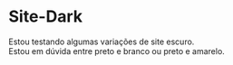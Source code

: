 # Site-Dark
Estou testando algumas variações de site escuro.
<br>
Estou em dúvida entre preto e branco ou preto e amarelo.
